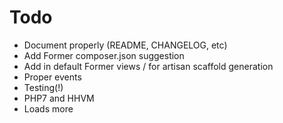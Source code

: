 # Todo

* Document properly (README, CHANGELOG, etc)
* Add Former composer.json suggestion
* Add in default Former views / for artisan scaffold generation
* Proper events
* Testing(!)
* PHP7 and HHVM
* Loads more